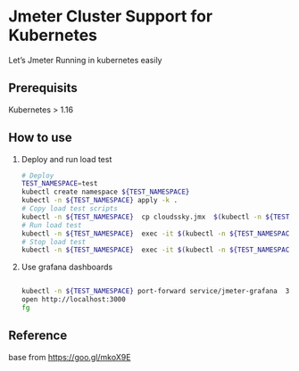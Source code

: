 # Jmeter Cluster Support for Kubernetes
 Let’s Jmeter Running in kubernetes easily

## Prerequisits

Kubernetes > 1.16


## How to use   

1. Deploy and run load test   

	```bash
	# Deploy
	TEST_NAMESPACE=test
	kubectl create namespace ${TEST_NAMESPACE}
	kubectl -n ${TEST_NAMESPACE} apply -k .
	# Copy load test scripts
	kubectl -n ${TEST_NAMESPACE}  cp cloudssky.jmx  $(kubectl -n ${TEST_NAMESPACE} get po -o Name |grep master):/ 
	# Run load test
	kubectl -n ${TEST_NAMESPACE}  exec -it $(kubectl -n ${TEST_NAMESPACE} get po -o Name |grep master) -- /load_test cloudssky.jmx 
	# Stop load test
	kubectl -n ${TEST_NAMESPACE}  exec -it $(kubectl -n ${TEST_NAMESPACE} get po -o Name |grep master) -- stoptest.sh
	```   

1. Use grafana dashboards

	```bash

	kubectl -n ${TEST_NAMESPACE} port-forward service/jmeter-grafana  3000:3000 &
	open http://localhost:3000
	fg
	```
## Reference
base from 
https://goo.gl/mkoX9E
